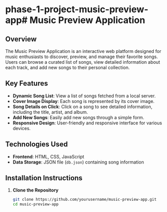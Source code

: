 # phase-1-project-music-preview-app# Music Preview Application

## Overview
The Music Preview Application is an interactive web platform designed for music enthusiasts to discover, preview, and manage their favorite songs. Users can browse a curated list of songs, view detailed information about each track, and add new songs to their personal collection.

## Key Features
- **Dynamic Song List**: View a list of songs fetched from a local server.
- **Cover Image Display**: Each song is represented by its cover image.
- **Song Details on Click**: Click on a song to see detailed information, including the title, artist, and album.
- **Add New Songs**: Easily add new songs through a simple form.
- **Responsive Design**: User-friendly and responsive interface for various devices.

## Technologies Used
- **Frontend**: HTML, CSS, JavaScript
- **Data Storage**: JSON file (`db.json`) containing song information

## Installation Instructions

1. **Clone the Repository**
   ```bash
   git clone https://github.com/yourusername/music-preview-app.git
   cd music-preview-app

